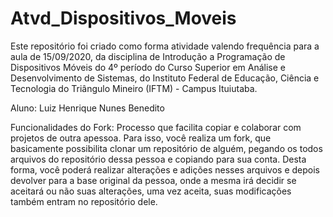 # Atvd_Dispositivos_Moveis
Este repositório foi criado como forma atividade valendo frequência para a aula de 15/09/2020, da disciplina de Introdução a Programação de Dispositivos Móveis do 4º período do Curso Superior em Análise e Desenvolvimento de Sistemas, do Instituto Federal de Educação, Ciência e Tecnologia do Triângulo Mineiro (IFTM) - Campus Ituiutaba.

Aluno: Luiz Henrique Nunes Benedito


Funcionalidades do Fork: Processo que facilita copiar e colaborar com projetos de outra apessoa. Para isso, você realiza um fork, que basicamente possibilita clonar um repositório de alguém, pegando os todos arquivos do repositório dessa pessoa e copiando para sua conta. Desta forma, você poderá realizar alterações e adições nesses arquivos e depois devolver para a base original da pessoa, onde a mesma irá decidir se aceitará ou não suas alterações, uma vez aceita, suas modificações também entram no repositório dele.
